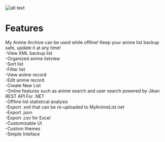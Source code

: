 ![alt text](https://i.imgur.com/XG83qib.png)

# Features
My Anime Archive can be used while offline! Keep your anime list backup safe, update it at any time!<br/>
-View XML backup list<br/>
-Organized anime listview<br/>
-Sort list<br/>
-Filter list<br/>
-View anime record<br/>
-Edit anime record<br/>
-Create New List<br/>
-Online features such as anime search and user search powered by Jikan REST API For .NET<br/>
-Offline list statistical analysis <br/>
-Export .xml that can be re-uploaded to MyAnimeList.net<br/>
-Export .json<br/>
-Export .csv for Excel<br/>
-Customizable UI<br/>
-Custom themes<br/>
-Simple Inteface<br/>
